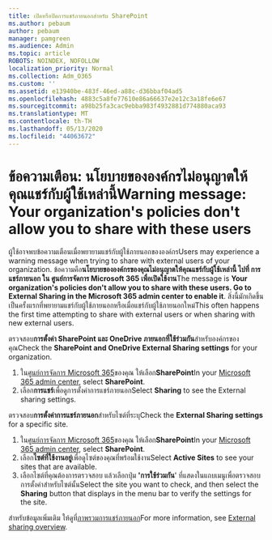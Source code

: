 ```yaml
---
title: เปิดหรือปิดการแชร์ภายนอกสําหรับ SharePoint
ms.author: pebaum
author: pebaum
manager: pamgreen
ms.audience: Admin
ms.topic: article
ROBOTS: NOINDEX, NOFOLLOW
localization_priority: Normal
ms.collection: Adm_O365
ms.custom: ''
ms.assetid: e13940be-483f-46ed-a88c-d36bbaf04ad5
ms.openlocfilehash: 4883c5a8fe77610e86a66637e2e12c3a18fe6e67
ms.sourcegitcommit: a98b25fa3cac9ebba983f4932881d774880aca93
ms.translationtype: MT
ms.contentlocale: th-TH
ms.lasthandoff: 05/13/2020
ms.locfileid: "44063672"
---
```

# <a name="warning-message-your-organizations-policies-dont-allow-you-to-share-with-these-users"></a><span data-ttu-id="8ee55-102">ข้อความเตือน: นโยบายขององค์กรไม่อนุญาตให้คุณแชร์กับผู้ใช้เหล่านี้</span><span class="sxs-lookup"><span data-stu-id="8ee55-102">Warning message: Your organization's policies don't allow you to share with these users</span></span>

<span data-ttu-id="8ee55-103">ผู้ใช้อาจพบข้อความเตือนเมื่อพยายามแชร์กับผู้ใช้ภายนอกขององค์กร</span><span class="sxs-lookup"><span data-stu-id="8ee55-103">Users may experience a warning message when trying to share with external users of your organization.</span></span> <span data-ttu-id="8ee55-104">ข้อความคือ**นโยบายขององค์กรของคุณไม่อนุญาตให้คุณแชร์กับผู้ใช้เหล่านี้ ไปที่ การแชร์ภายนอก ใน ศูนย์การจัดการ Microsoft 365 เพื่อเปิดใช้งาน**</span><span class="sxs-lookup"><span data-stu-id="8ee55-104">The message is **Your organization's policies don't allow you to share with these users. Go to External Sharing in the Microsoft 365 admin center to enable it**.</span></span> <span data-ttu-id="8ee55-105">สิ่งนี้มักเกิดขึ้นเป็นครั้งแรกที่พยายามแชร์กับผู้ใช้ภายนอกหรือเมื่อแชร์กับผู้ใช้ภายนอกใหม่</span><span class="sxs-lookup"><span data-stu-id="8ee55-105">This often happens the first time attempting to share with external users or when sharing with new external users.</span></span>

<span data-ttu-id="8ee55-106">ตรวจสอบ**การตั้งค่า SharePoint และ OneDrive ภายนอกที่ใช้ร่วมกัน**สําหรับองค์กรของคุณ</span><span class="sxs-lookup"><span data-stu-id="8ee55-106">Check the **SharePoint and OneDrive External Sharing settings** for your organization.</span></span>

1. <span data-ttu-id="8ee55-107">ใน[ศูนย์การจัดการ Microsoft 365](https://admin.microsoft.com/AdminPortal/Home#/homepage">https://admin.microsoft.com/)ของคุณ ให้เลือก**SharePoint**</span><span class="sxs-lookup"><span data-stu-id="8ee55-107">In your [Microsoft 365 admin center](https://admin.microsoft.com/AdminPortal/Home#/homepage">https://admin.microsoft.com/), select **SharePoint**.</span></span>
3. <span data-ttu-id="8ee55-108">เลือก**การแชร์**เพื่อดูการตั้งค่าการแชร์ภายนอก</span><span class="sxs-lookup"><span data-stu-id="8ee55-108">Select **Sharing** to see the External sharing settings.</span></span>

<span data-ttu-id="8ee55-109">ตรวจสอบ**การตั้งค่าการแชร์ภายนอก**สําหรับไซต์ที่ระบุ</span><span class="sxs-lookup"><span data-stu-id="8ee55-109">Check the **External Sharing settings** for a specific site.</span></span>

1. <span data-ttu-id="8ee55-110">ใน[ศูนย์การจัดการ Microsoft 365](https://admin.microsoft.com/AdminPortal/Home#/homepage">https://admin.microsoft.com/)ของคุณ ให้เลือก**SharePoint**</span><span class="sxs-lookup"><span data-stu-id="8ee55-110">In your [Microsoft 365 admin center](https://admin.microsoft.com/AdminPortal/Home#/homepage">https://admin.microsoft.com/), select **SharePoint**.</span></span>
2. <span data-ttu-id="8ee55-111">เลือก**ไซต์ที่ใช้งานอยู่**เพื่อดูไซต์ของคุณที่พร้อมใช้งาน</span><span class="sxs-lookup"><span data-stu-id="8ee55-111">Select **Active Sites** to see your sites that are available.</span></span>
3. <span data-ttu-id="8ee55-112">เลือกไซต์ที่คุณต้องการตรวจสอบ แล้วเลือกปุ่ม **'การใช้ร่วมกัน**' ที่แสดงในแถบเมนูเพื่อตรวจสอบการตั้งค่าสําหรับไซต์นั้น</span><span class="sxs-lookup"><span data-stu-id="8ee55-112">Select the site you want to check, and then select the **Sharing** button that displays in the menu bar to verify the settings for the site.</span></span>

<span data-ttu-id="8ee55-113">สําหรับข้อมูลเพิ่มเติม ให้ดูที่[ภาพรวมการแชร์ภายนอก](https://docs.microsoft.com/sharepoint/external-sharing-overview)</span><span class="sxs-lookup"><span data-stu-id="8ee55-113">For more information, see [External sharing overview](https://docs.microsoft.com/sharepoint/external-sharing-overview).</span></span>